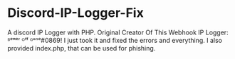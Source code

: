 # Discord-IP-Logger-Fix
A discord IP Logger with PHP.
Original Creator Of This Webhook IP Logger: ᴮᵉᵗᵗᵉʳ ᴼᶠᶠ ᴳᵒⁿᵉ#0869!
I just took it and fixed the errors and everything.
I also provided index.php, that can be used for phishing.
